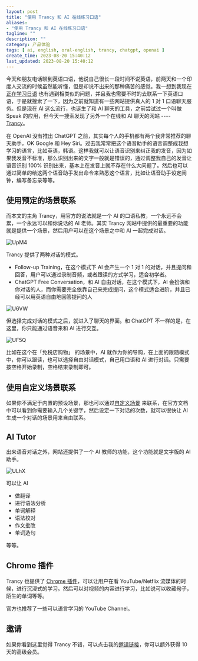 ```yaml
---
layout: post
title: "使用 Trancy 和 AI 在线练习口语"
aliases:
- "使用 Trancy 和 AI 在线练习口语"
tagline: ""
description: ""
category: 产品体验
tags: [ ai, english, oral-english, trancy, chatgpt, openai ]
create_time: 2023-08-20 15:40:12
last_updated: 2023-08-20 15:40:12
---
```


今天和朋友电话聊到英语口语，他说自己很长一段时间不说英语，前两天和一个印度人交流的时候虽然能听懂，但是却说不出来的那种痛苦的感觉。我一想到我现在[正在学习日语](https://japanese-learning-notes.einverne.info/) 也有遇到相类似的问题，并且我也需要不时的去联系一下英语口语，于是就搜索了一下，因为之前就知道有一些网站提供真人的 1 对 1 口语聊天服务。但是现在 AI 这么流行，也诞生了和 AI 聊天的工具，之前尝试过一个叫做 Speak 的应用，但今天一搜索发现了另外一个在线和 AI 聊天的网站 ---- [Trancy](https://gtk.pw/trancy)。

在 OpenAI 没有推出 ChatGPT 之前，其实每个人的手机都有两个我非常推荐的聊天助手，OK Google 和 Hey Siri。过去我常常把这个语音助手的语言调整成我想学习的语言，比如英语，韩语。这样我就可以让语音识别来纠正我的发音，因为如果我发音不标准，那么识别出来的文字一般就是错误的，通过调整我自己的发音让语音识别 100% 识别出来，基本上在发音上就不存在什么大问题了。然后也可以通过简单的给这两个语音助手发出命令来熟悉这个语言，比如让语音助手设定闹钟，编写备忘录等等。

## 使用预定的场景联系

而本文的主角 Trancy，用官方的说法就是一个 AI 的口语私教，一个永远不会累，一个永远可以和你说话的 AI 老师。其实 Trancy 网站中提供的最重要的功能就是提供一个场景，然后用户可以在这个场景之中和 AI 一起完成对话。

![UpM4](https://photo.einverne.info/images/2023/08/20/UpM4.png)

Trancy 提供了两种对话的模式。

- Follow-up Training，在这个模式下 AI 会产生一个 1 对 1 的对话，并且提问和回答，用户可以通过录制音频，或者跟读的方式学习，适合初学者。
- ChatGPT Free Conversation，和 AI 自由对话，在这个模式下，AI 会扮演和你对话的人，而你需要完全依靠自己来完成提问，这个模式适合进阶，并且已经可以用英语自由地回答提问的人

![U6VW](https://photo.einverne.info/images/2023/08/20/U6VW.png)

但选择完成对话的模式之后，就进入了聊天的界面。和 ChatGPT 不一样的是，在这里，你只能通过语音来和 AI 进行交互。

![UF5Q](https://photo.einverne.info/images/2023/08/20/UF5Q.png)

比如在这个在「免税店购物」 的场景中，AI 就作为你的导购，在上面的跟随模式中，你可以跟读，也可以选择自由对话模式，自己用口语和 AI 进行对话。只需要按空格开始录制，空格结束录制即可。

## 使用自定义场景联系

如果你不满足于内置的预设场景，那也可以通过[自定义场景](https://manual.trancy.org/en/get-started/use-learning-deck/ai-talk/how-to-use-chatgpt-to-create-conversation-scenarios?) 来联系，在官方文档中可以看到你需要输入几个关键字，然后设定一下对话的次数，就可以很快让 AI 生成一个对话的场景用来自由联系。

## AI Tutor

出来语音对话之外，网站还提供了一个 AI 教师的功能，这个功能就是文字版的 AI 助手。

![ULhX](https://photo.einverne.info/images/2023/08/20/ULhX.png)

可以让 AI

- 做翻译
- 进行语法分析
- 单词解释
- 语法校对
- 作文批改
- 单词造句

等等。

## Chrome 插件

Trancy 也提供了 [Chrome 插件](https://www.trancy.org/#download)，可以让用户在看 YouTube/Netflix 流媒体的时候，进行沉浸式的学习。然后可以对视频的内容进行学习，比如说可以收藏句子，陌生的单词等等。

官方也推荐了一些可以语言学习的 YouTube Channel。

## 邀请

如果你看到这里觉得 Trancy 不错，可以点击我的[邀请链接](https://gtk.pw/trancy)，你可以额外获得 10 天的高级会员。
